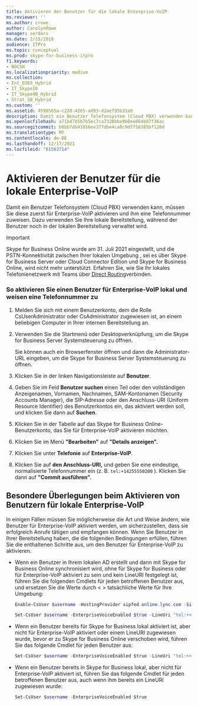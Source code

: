 ```yaml
---
title: Aktivieren der Benutzer für die lokale Enterprise-VoIP
ms.reviewer: ''
ms.author: crowe
author: CarolynRowe
manager: serdars
ms.date: 2/15/2018
audience: ITPro
ms.topic: conceptual
ms.prod: skype-for-business-itpro
f1.keywords:
- NOCSH
ms.localizationpriority: medium
ms.collection:
- Ent_O365_Hybrid
- IT_Skype16
- IT_Skype4B_Hybrid
- Strat_SB_Hybrid
ms.custom: ''
ms.assetid: 4598565a-c228-4265-ad03-d2aef95b31a0
description: Damit ein Benutzer Telefonsystem (Cloud PBX) verwenden kann, müssen Sie diese zuerst für Enterprise-VoIP aktivieren und ihm eine Telefonnummer zuweisen. Dazu verwenden Sie Ihre lokale Bereitstellung, während der Benutzer noch in der lokalen Bereitstellung verwaltet wird.
ms.openlocfilehash: a71b47b5b7b5ec7ca7328bbe9b0ee864b87f36ac
ms.sourcegitcommit: b0bb7db41856ee377dbe4ca8c9dff56385bf120d
ms.translationtype: MT
ms.contentlocale: de-DE
ms.lasthandoff: 12/17/2021
ms.locfileid: "61563714"
---
```

# <a name="enable-the-users-for-enterprise-voice-on-premises"></a>Aktivieren der Benutzer für die lokale Enterprise-VoIP
 
Damit ein Benutzer Telefonsystem (Cloud PBX) verwenden kann, müssen Sie diese zuerst für Enterprise-VoIP aktivieren und ihm eine Telefonnummer zuweisen. Dazu verwenden Sie Ihre lokale Bereitstellung, während der Benutzer noch in der lokalen Bereitstellung verwaltet wird.

> [!Important]
> Skype for Business Online wurde am 31. Juli 2021 eingestellt, und die PSTN-Konnektivität zwischen Ihrer lokalen Umgebung , sei es über Skype for Business Server oder Cloud Connector Edition und Skype for Business Online, wird nicht mehr unterstützt.  Erfahren Sie, wie Sie Ihr lokales Telefonienetzwerk mit Teams über [Direct Routing](/MicrosoftTeams/direct-routing-landing-page)verbinden.
  
### <a name="to-enable-a-user-for-enterprise-voice-on-premises-and-assign-a-phone-number"></a>So aktivieren Sie einen Benutzer für Enterprise-VoIP lokal und weisen eine Telefonnummer zu

1. Melden Sie sich mit einem Benutzerkonto, dem die Rolle CsUserAdministrator oder CsAdministrator zugewiesen ist, an einem beliebigen Computer in Ihrer internen Bereitstellung an.
    
2. Verwenden Sie die Startmenü oder Desktopverknüpfung, um die Skype for Business Server Systemsteuerung zu öffnen.
    
    Sie können auch ein Browserfenster öffnen und dann die Administrator-URL eingeben, um die Skype for Business Server Systemsteuerung zu öffnen.
    
3. Klicken Sie in der linken Navigationsleiste auf **Benutzer**.
    
4. Geben Sie im Feld **Benutzer suchen** einen Teil oder den vollständigen Anzeigenamen, Vornamen, Nachnamen, SAM-Kontonamen (Security Accounts Manager), die SIP-Adresse oder den Anschluss-URI (Uniform Resource Identifier) des Benutzerkontos ein, das aktiviert werden soll, und klicken Sie dann auf **Suchen**.
    
5. Klicken Sie in der Tabelle auf das Skype for Business Online-Benutzerkonto, das Sie für Enterprise-VoIP aktivieren möchten.
    
6. Klicken Sie im Menü **"Bearbeiten"** auf **"Details anzeigen".**
    
7. Klicken Sie unter **Telefonie** auf **Enterprise-VoIP**.
    
8. Klicken Sie auf **den Anschluss-URI,** und geben Sie eine eindeutige, normalisierte Telefonnummer ein (z. B. `tel:+14255550200` ). Klicken Sie dann auf **"Commit ausführen".**
    
## <a name="special-considerations-when-enabling-users-for-enterprise-voice-on-premises"></a>Besondere Überlegungen beim Aktivieren von Benutzern für lokale Enterprise-VoIP

In einigen Fällen müssen Sie möglicherweise die Art und Weise ändern, wie Benutzer für Enterprise-VoIP aktiviert werden, um sicherzustellen, dass sie erfolgreich Anrufe tätigen und empfangen können. Wenn Sie Benutzer in Ihrer Bereitstellung haben, die die folgenden Bedingungen erfüllen, führen Sie die enthaltenen Schritte aus, um den Benutzer für Enterprise-VoIP zu aktivieren.
  
- Wenn ein Benutzer in Ihrem lokalen AD erstellt und dann mit Skype for Business Online synchronisiert wird, ohne für Skype for Business oder für Enterprise-VoIP aktiviert zu sein und kein LineURI festgelegt ist, führen Sie die folgenden Cmdlets für jeden betroffenen Benutzer aus, und ersetzen Sie die Werte durch \< \> tatsächliche Werte für Ihre Umgebung:
    
  ```powershell
  Enable-CsUser $username -HostingProvider sipfed.online.lync.com -SipAddress sip:<UserName>@<SIP Domain>
  ```

  ```powershell
  Set-CsUser $username -EnterpriseVoiceEnabled $true -LineUri "tel:+<Telephone Number>"
  ```

- Wenn ein Benutzer bereits für Skype for Business lokal aktiviert ist, aber nicht für Enterprise-VoIP aktiviert oder einem LineURI zugewiesen wurde, bevor er zu Skype for Business Online verschoben wird, führen Sie das folgende Cmdlet für jeden Benutzer aus:
    
  ```powershell
  Set-CsUser $username -EnterpriseVoiceEnabled $true -LineUri "tel:+<Telephone Number>"
  ```

- Wenn ein Benutzer bereits in Skype for Business lokal, aber nicht für Enterprise-VoIP aktiviert ist, führen Sie das folgende Cmdlet für jeden betroffenen Benutzer aus, auch wenn ihm bereits ein LineURI zugewiesen wurde:
    
  ```powershell
  Set-CsUser $username -EnterpriseVoiceEnabled $true
  ```